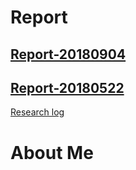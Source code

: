 # Report

## [Report-20180904](http://nbviewer.jupyter.org/github/quatrejuin/try_ke_models/blob/master/report/report.ipynb)

## [Report-20180522](http://www-etud.iro.umontreal.ca/~wujieche/report.html)

[Research log](https://quatrejuin.github.io/kb_research_log/)

# About Me
